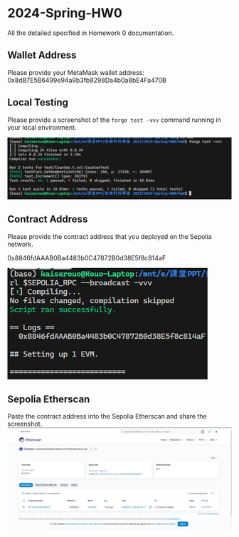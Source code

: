# 2024-Spring-HW0

All the detailed specified in Homework 0 documentation.

## Wallet Address
Please provide your MetaMask wallet address: 0x8dB7E5B6499e94a9b3fb8298Da4b0a8bE4Fa470B

## Local Testing
Please provide a screenshot of the `forge test -vvv` command running in your local environment.

![](images/c.png)

## Contract Address
Please provide the contract address that you deployed on the Sepolia network.

0x8846fdAAAB0Ba4483b0C47872B0d38E5f8c814aF

![](images/b.png)

## Sepolia Etherscan
Paste the contract address into the Sepolia Etherscan and share the screenshot.
![](images/a.png)